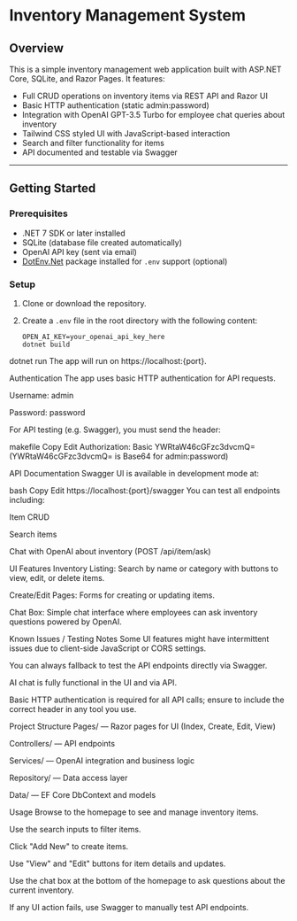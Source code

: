 # Inventory Management System

## Overview

This is a simple inventory management web application built with ASP.NET Core, SQLite, and Razor Pages. It features:

- Full CRUD operations on inventory items via REST API and Razor UI
- Basic HTTP authentication (static admin:password)
- Integration with OpenAI GPT-3.5 Turbo for employee chat queries about inventory
- Tailwind CSS styled UI with JavaScript-based interaction
- Search and filter functionality for items
- API documented and testable via Swagger

---

## Getting Started

### Prerequisites

- .NET 7 SDK or later installed
- SQLite (database file created automatically)
- OpenAI API key (sent via email)
- [DotEnv.Net](https://github.com/tonerdo/dotnet-env) package installed for `.env` support (optional)

### Setup

1. Clone or download the repository.
2. Create a `.env` file in the root directory with the following content:

   ```env
   OPEN_AI_KEY=your_openai_api_key_here
   dotnet build
dotnet run
 The app will run on https://localhost:{port}.

Authentication
The app uses basic HTTP authentication for API requests.

Username: admin

Password: password

For API testing (e.g. Swagger), you must send the header:

makefile
Copy
Edit
Authorization: Basic YWRtaW46cGFzc3dvcmQ=
(YWRtaW46cGFzc3dvcmQ= is Base64 for admin:password)

API Documentation
Swagger UI is available in development mode at:

bash
Copy
Edit
https://localhost:{port}/swagger
You can test all endpoints including:

Item CRUD

Search items

Chat with OpenAI about inventory (POST /api/item/ask)

UI Features
Inventory Listing: Search by name or category with buttons to view, edit, or delete items.

Create/Edit Pages: Forms for creating or updating items.

Chat Box: Simple chat interface where employees can ask inventory questions powered by OpenAI.

Known Issues / Testing Notes
Some UI features might have intermittent issues due to client-side JavaScript or CORS settings.

You can always fallback to test the API endpoints directly via Swagger.

AI chat is fully functional in the UI and via API.

Basic HTTP authentication is required for all API calls; ensure to include the correct header in any tool you use.

Project Structure
Pages/ — Razor pages for UI (Index, Create, Edit, View)

Controllers/ — API endpoints

Services/ — OpenAI integration and business logic

Repository/ — Data access layer

Data/ — EF Core DbContext and models

Usage
Browse to the homepage to see and manage inventory items.

Use the search inputs to filter items.

Click "Add New" to create items.

Use "View" and "Edit" buttons for item details and updates.

Use the chat box at the bottom of the homepage to ask questions about the current inventory.

If any UI action fails, use Swagger to manually test API endpoints.
